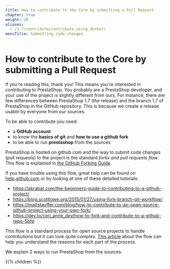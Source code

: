 ```yaml
---
title: How to contribute to the Core by submitting a Pull Request
chapter: true
weight: 20
aliases:
  - /1.7/contribute/contribute_using_docker/
menuTitle: Submitting code changes
---
```


# How to contribute to the Core by submitting a Pull Request

If you're reading this, thank you! This means you're interested in contributing to PrestaShop.
You probably are a PrestaShop developer, and your use of the project is slightly different from
ours. For instance, there are few differences between PrestaShop 1.7 (the release) and the branch 1.7
of PrestaShop in the GitHub repository. This is because we create a release usable by everyone from our sources.

To be able to contribute you need:

* a **GitHub account**
* to know the **basics of git** and **how to use a github fork**
* to be able to run **prestashop** from the sources

PrestaShop is hosted on github.com and the way to submit code changes (pull requests) to the project is the standard *forks and pull requests flow*. This flow is explained in [the GitHub Forking Guide](https://guides.github.com/activities/forking/).

If you have trouble using this flow, great help can be found on [help.github.com](https://help.github.com/) or by looking at one of these detailed tutorials:

- https://akrabat.com/the-beginners-guide-to-contributing-to-a-github-project/
- https://blog.scottlowe.org/2015/01/27/using-fork-branch-git-workflow/
- https://mattstauffer.com/blog/how-to-contribute-to-an-open-source-github-project-using-your-own-fork/
- https://dev.to/ceri_anne_dev/how-to-fork-and-contribute-to-a-github-repo-5bfp

This flow is a standard process for open source projects to handle contributions but it can look quite complex. [This article](https://dev.to/mathieuks/introduction-to-github-fork-workflow-why-is-it-so-complex-3ac8) about the flow can help you understand the reasons for each part of the process.

We explain 2 ways to run PrestaShop from the sources:

{{% children %}}
